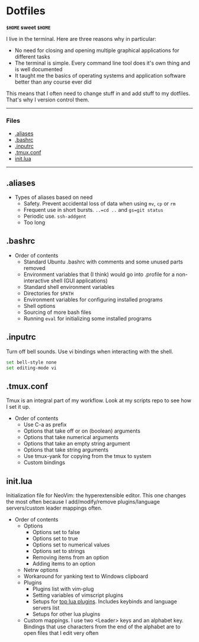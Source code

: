 # Dotfiles

**`$HOME` sweet `$HOME`**

I live in the terminal. Here are three reasons why in particular:

- No need for closing and opening multiple graphical applications for different tasks
- The terminal is simple. Every command line tool does it's own thing and is
  well documented
- It taught me the basics of operating systems and application software better
  than any course ever did

This means that I often need to change stuff in and add stuff to my dotfiles.
That's why I version control them.

---

### Files

- [.aliases](#aliases)
- [.bashrc](#bashrc)
- [.inputrc](#inputrc)
- [.tmux.conf](#tmuxconf)
- [init.lua](#initlua)

---

## .aliases

- Types of aliases based on need
  - Safety. Prevent accidental loss of data when using `mv`, `cp` or `rm`
  - Frequent use in short bursts. `..=cd ..` and `gs=git status`
  - Periodic use. `ssh-addgent`
  - Too long

## .bashrc

- Order of contents
  - Standard Ubuntu .bashrc with comments and some unused parts removed
  - Environment variables that (I think) would go into .profile for a
    non-interactive shell (GUI applications)
  - Standard shell environment variables
  - Directories for `$PATH`
  - Environment variables for configuring installed programs
  - Shell options
  - Sourcing of more bash files
  - Running `eval` for initializing some installed programs

## .inputrc

Turn off bell sounds. Use vi bindings when interacting with the shell.

```bash
set bell-style none
set editing-mode vi
```

## .tmux.conf

Tmux is an integral part of my workflow. Look at my scripts repo to see how I
set it up.

- Order of contents
  - Use C-a as prefix
  - Options that take off or on (boolean) arguments
  - Options that take numerical arguments
  - Options that take an empty string argument
  - Options that take string arguments
  - Use tmux-yank for copying from the tmux to system
  - Custom bindings

## init.lua

Initialization file for NeoVim: the hyperextensible editor. This one changes the
most often because I add/modify/remove plugins/language servers/custom leader
mappings often.

- Order of contents
  - Options
    - Options set to false
    - Options set to true
    - Options set to numerical values
    - Options set to strings
    - Removing items from an option
    - Adding items to an option
  - Netrw options
  - Workaround for yanking text to Windows clipboard
  - Plugins
    - Plugins list with vim-plug
    - Setting variables of vimscript plugins
    - Setups for [top lua plugins](https://dotfyle.com/neovim/plugins/top).
      Includes keybinds and language servers list
    - Setups for other lua plugins
  - Custom mappings. I use two &lt;Leader&gt; keys and an alphabet key. Bindings
    that use characters from the end of the alphabet are to open files that I
    edit very often
